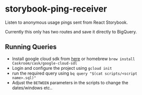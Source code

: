 # storybook-ping-receiver

Listen to anonymous usage pings sent from React Storybook.

Currently this only has two routes and save it directly to BigQuery.

## Running Queries
* Install google cloud sdk from [here](https://cloud.google.com/sdk/docs/quickstart-mac-os-x) or homebrew `brew install Caskroom/cask/google-cloud-sdl`
* Login and configure the project using `gcloud init`
* run the required query using `bq query "$(cat scripts/<script name>.sql)"`
* Adjust the `BETWEEN` parameters in the scripts to change the dates/windows etc..
